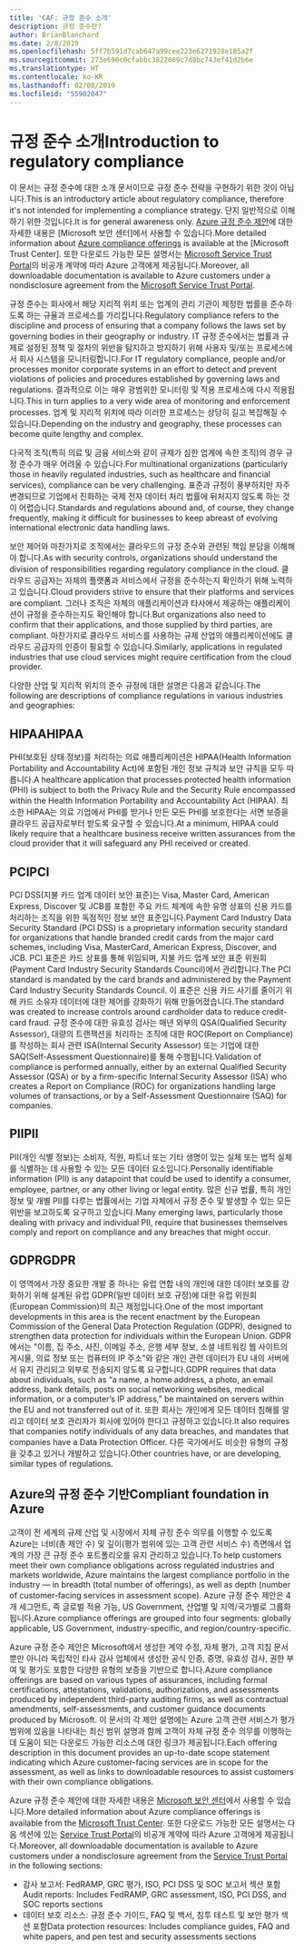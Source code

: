 ```yaml
---
title: 'CAF: 규정 준수 소개'
description: 규정 준수란?
author: BrianBlanchard
ms.date: 2/8/2019
ms.openlocfilehash: 5ff7b591d7cab647a99cee223e6271928e185a2f
ms.sourcegitcommit: 273e690c0cfabbc3822089c7d8bc743ef41d2b6e
ms.translationtype: HT
ms.contentlocale: ko-KR
ms.lasthandoff: 02/08/2019
ms.locfileid: "55902047"
---
```

# <a name="introduction-to-regulatory-compliance"></a><span data-ttu-id="50dda-103">규정 준수 소개</span><span class="sxs-lookup"><span data-stu-id="50dda-103">Introduction to regulatory compliance</span></span>

<span data-ttu-id="50dda-104">이 문서는 규정 준수에 대한 소개 문서이므로 규정 준수 전략을 구현하기 위한 것이 아닙니다.</span><span class="sxs-lookup"><span data-stu-id="50dda-104">This is an introductory article about regulatory compliance, therefore it's not intended for implementing a compliance strategy.</span></span> <span data-ttu-id="50dda-105">단지 일반적으로 이해하기 위한 것입니다.</span><span class="sxs-lookup"><span data-stu-id="50dda-105">It is for general awareness only.</span></span> <span data-ttu-id="50dda-106">[Azure 규정 준수 제안](https://aka.ms/allcompliance)에 대한 자세한 내용은 [Microsoft 보안 센터]에서 사용할 수 있습니다.</span><span class="sxs-lookup"><span data-stu-id="50dda-106">More detailed information about [Azure compliance offerings](https://aka.ms/allcompliance) is available at the [Microsoft Trust Center].</span></span> <span data-ttu-id="50dda-107">또한 다운로드 가능한 모든 설명서는 [Microsoft Service Trust Portal](https://servicetrust.microsoft.com/)의 비공개 계약에 따라 Azure 고객에게 제공됩니다.</span><span class="sxs-lookup"><span data-stu-id="50dda-107">Moreover, all downloadable documentation is available to Azure customers under a nondisclosure agreement from the [Microsoft Service Trust Portal](https://servicetrust.microsoft.com/).</span></span>

<span data-ttu-id="50dda-108">규정 준수는 회사에서 해당 지리적 위치 또는 업계의 관리 기관이 제정한 법률을 준수하도록 하는 규율과 프로세스를 가리킵니다.</span><span class="sxs-lookup"><span data-stu-id="50dda-108">Regulatory compliance refers to the discipline and process of ensuring that a company follows the laws set by governing bodies in their geography or industry.</span></span> <span data-ttu-id="50dda-109">IT 규정 준수에서는 법률과 규제로 설정된 정책 및 절차의 위반을 탐지하고 방지하기 위해 사용자 및/또는 프로세스에서 회사 시스템을 모니터링합니다.</span><span class="sxs-lookup"><span data-stu-id="50dda-109">For IT regulatory compliance, people and/or processes monitor corporate systems in an effort to detect and prevent violations of policies and procedures established by governing laws and regulations.</span></span> <span data-ttu-id="50dda-110">결과적으로 이는 매우 광범위한 모니터링 및 적용 프로세스에 다시 적용됩니다.</span><span class="sxs-lookup"><span data-stu-id="50dda-110">This in turn applies to a very wide area of monitoring and enforcement processes.</span></span> <span data-ttu-id="50dda-111">업계 및 지리적 위치에 따라 이러한 프로세스는 상당히 길고 복잡해질 수 있습니다.</span><span class="sxs-lookup"><span data-stu-id="50dda-111">Depending on the industry and geography, these processes can become quite lengthy and complex.</span></span>

<span data-ttu-id="50dda-112">다국적 조직(특히 의료 및 금융 서비스와 같이 규제가 심한 업계에 속한 조직)의 경우 규정 준수가 매우 어려울 수 있습니다.</span><span class="sxs-lookup"><span data-stu-id="50dda-112">For multinational organizations (particularly those in heavily regulated industries, such as healthcare and financial services), compliance can be very challenging.</span></span> <span data-ttu-id="50dda-113">표준과 규정이 풍부하지만 자주 변경되므로 기업에서 진화하는 국제 전자 데이터 처리 법률에 뒤처지지 않도록 하는 것이 어렵습니다.</span><span class="sxs-lookup"><span data-stu-id="50dda-113">Standards and regulations abound and, of course, they change frequently, making it difficult for businesses to keep abreast of evolving international electronic data handling laws.</span></span>

<span data-ttu-id="50dda-114">보안 제어와 마찬가지로 조직에서는 클라우드의 규정 준수와 관련된 책임 분담을 이해해야 합니다.</span><span class="sxs-lookup"><span data-stu-id="50dda-114">As with security controls, organizations should understand the division of responsibilities regarding regulatory compliance in the cloud.</span></span> <span data-ttu-id="50dda-115">클라우드 공급자는 자체의 플랫폼과 서비스에서 규정을 준수하는지 확인하기 위해 노력하고 있습니다.</span><span class="sxs-lookup"><span data-stu-id="50dda-115">Cloud providers strive to ensure that their platforms and services are compliant.</span></span> <span data-ttu-id="50dda-116">그러나 조직은 자체의 애플리케이션과 타사에서 제공하는 애플리케이션이 규정을 준수하는지도 확인해야 합니다.</span><span class="sxs-lookup"><span data-stu-id="50dda-116">But organizations also need to confirm that their applications, and those supplied by third parties, are compliant.</span></span> <span data-ttu-id="50dda-117">마찬가지로 클라우드 서비스를 사용하는 규제 산업의 애플리케이션에도 클라우드 공급자의 인증이 필요할 수 있습니다.</span><span class="sxs-lookup"><span data-stu-id="50dda-117">Similarly, applications in regulated industries that use cloud services might require certification from the cloud provider.</span></span>

<span data-ttu-id="50dda-118">다양한 산업 및 지리적 위치의 준수 규정에 대한 설명은 다음과 같습니다.</span><span class="sxs-lookup"><span data-stu-id="50dda-118">The following are descriptions of compliance regulations in various industries and geographies:</span></span>

## <a name="hipaa"></a><span data-ttu-id="50dda-119">HIPAA</span><span class="sxs-lookup"><span data-stu-id="50dda-119">HIPAA</span></span>

<span data-ttu-id="50dda-120">PHI(보호된 상태 정보)를 처리하는 의료 애플리케이션은 HIPAA(Health Information Portability and Accountability Act)에 포함된 개인 정보 규칙과 보안 규칙을 모두 따릅니다.</span><span class="sxs-lookup"><span data-stu-id="50dda-120">A healthcare application that processes protected health information (PHI) is subject to both the Privacy Rule and the Security Rule encompassed within the Health Information Portability and Accountability Act (HIPAA).</span></span> <span data-ttu-id="50dda-121">최소한 HIPAA는 의료 기업에서 PHI를 받거나 만든 모든 PHI를 보호한다는 서면 보증을 클라우드 공급자로부터 받도록 요구할 수 있습니다.</span><span class="sxs-lookup"><span data-stu-id="50dda-121">At a minimum, HIPAA could likely require that a healthcare business receive written assurances from the cloud provider that it will safeguard any PHI received or created.</span></span>

## <a name="pci"></a><span data-ttu-id="50dda-122">PCI</span><span class="sxs-lookup"><span data-stu-id="50dda-122">PCI</span></span>

<span data-ttu-id="50dda-123">PCI DSS(지불 카드 업계 데이터 보안 표준)는 Visa, Master Card, American Express, Discover 및 JCB를 포함한 주요 카드 체계에 속한 유명 상표의 신용 카드를 처리하는 조직을 위한 독점적인 정보 보안 표준입니다.</span><span class="sxs-lookup"><span data-stu-id="50dda-123">Payment Card Industry Data Security Standard (PCI DSS) is a proprietary information security standard for organizations that handle branded credit cards from the major card schemes, including Visa, MasterCard, American Express, Discover, and JCB.</span></span> <span data-ttu-id="50dda-124">PCI 표준은 카드 상표를 통해 위임되며, 지불 카드 업계 보안 표준 위원회(Payment Card Industry Security Standards Council)에서 관리합니다.</span><span class="sxs-lookup"><span data-stu-id="50dda-124">The PCI standard is mandated by the card brands and administered by the Payment Card Industry Security Standards Council.</span></span> <span data-ttu-id="50dda-125">이 표준은 신용 카드 사기를 줄이기 위해 카드 소유자 데이터에 대한 제어를 강화하기 위해 만들어졌습니다.</span><span class="sxs-lookup"><span data-stu-id="50dda-125">The standard was created to increase controls around cardholder data to reduce credit-card fraud.</span></span> <span data-ttu-id="50dda-126">규정 준수에 대한 유효성 검사는 매년 외부의 QSA(Qualified Security Assessor), 대량의 트랜잭션을 처리하는 조직에 대한 ROC(Report on Compliance)를 작성하는 회사 관련 ISA(Internal Security Assessor) 또는 기업에 대한 SAQ(Self-Assessment Questionnaire)를 통해 수행됩니다.</span><span class="sxs-lookup"><span data-stu-id="50dda-126">Validation of compliance is performed annually, either by an external Qualified Security Assessor (QSA) or by a firm-specific Internal Security Assessor (ISA) who creates a Report on Compliance (ROC) for organizations handling large volumes of transactions, or by a Self-Assessment Questionnaire (SAQ) for companies.</span></span>

## <a name="pii"></a><span data-ttu-id="50dda-127">PII</span><span class="sxs-lookup"><span data-stu-id="50dda-127">PII</span></span>

<span data-ttu-id="50dda-128">PII(개인 식별 정보)는 소비자, 직원, 파트너 또는 기타 생명이 있는 실체 또는 법적 실체를 식별하는 데 사용할 수 있는 모든 데이터 요소입니다.</span><span class="sxs-lookup"><span data-stu-id="50dda-128">Personally identifiable information (PII) is any datapoint that could be used to identify a consumer, employee, partner, or any other living or legal entity.</span></span> <span data-ttu-id="50dda-129">많은 신규 법률, 특히 개인 정보 및 개별 PII를 다루는 법률에서는 기업 자체에서 규정 준수 및 발생할 수 있는 모든 위반을 보고하도록 요구하고 있습니다.</span><span class="sxs-lookup"><span data-stu-id="50dda-129">Many emerging laws, particularly those dealing with privacy and individual PII, require that businesses themselves comply and report on compliance and any breaches that might occur.</span></span>

## <a name="gdpr"></a><span data-ttu-id="50dda-130">GDPR</span><span class="sxs-lookup"><span data-stu-id="50dda-130">GDPR</span></span>

<span data-ttu-id="50dda-131">이 영역에서 가장 중요한 개발 중 하나는 유럽 연합 내의 개인에 대한 데이터 보호를 강화하기 위해 설계된 유럽 GDPR(일반 데이터 보호 규정)에 대한 유럽 위원회(European Commission)의 최근 제정입니다.</span><span class="sxs-lookup"><span data-stu-id="50dda-131">One of the most important developments in this area is the recent enactment by the European Commission of the General Data Protection Regulation (GDPR), designed to strengthen data protection for individuals within the European Union.</span></span> <span data-ttu-id="50dda-132">GDPR에서는 "이름, 집 주소, 사진, 이메일 주소, 은행 세부 정보, 소셜 네트워킹 웹 사이트의 게시물, 의료 정보 또는 컴퓨터의 IP 주소"와 같은 개인 관련 데이터가 EU 내의 서버에서 유지 관리되고 외부로 전송되지 않도록 요구합니다.</span><span class="sxs-lookup"><span data-stu-id="50dda-132">GDPR requires that data about individuals, such as “a name, a home address, a photo, an email address, bank details, posts on social networking websites, medical information, or a computer’s IP address,” be maintained on servers within the EU and not transferred out of it.</span></span> <span data-ttu-id="50dda-133">또한 회사는 개인에게 모든 데이터 침해를 알리고 데이터 보호 관리자가 회사에 있어야 한다고 규정하고 있습니다.</span><span class="sxs-lookup"><span data-stu-id="50dda-133">It also requires that companies notify individuals of any data breaches, and mandates that companies have a Data Protection Officer.</span></span> <span data-ttu-id="50dda-134">다른 국가에서도 비슷한 유형의 규정을 갖추고 있거나 개발하고 있습니다.</span><span class="sxs-lookup"><span data-stu-id="50dda-134">Other countries have, or are developing, similar types of regulations.</span></span>

## <a name="compliant-foundation-in-azure"></a><span data-ttu-id="50dda-135">Azure의 규정 준수 기반</span><span class="sxs-lookup"><span data-stu-id="50dda-135">Compliant foundation in Azure</span></span>

<span data-ttu-id="50dda-136">고객이 전 세계의 규제 산업 및 시장에서 자체 규정 준수 의무를 이행할 수 있도록 Azure는 너비(총 제안 수) 및 깊이(평가 범위에 있는 고객 관련 서비스 수) 측면에서 업계의 가장 큰 규정 준수 포트폴리오를 유지 관리하고 있습니다.</span><span class="sxs-lookup"><span data-stu-id="50dda-136">To help customers meet their own compliance obligations across regulated industries and markets worldwide, Azure maintains the largest compliance portfolio in the industry &mdash; in breadth (total number of offerings), as well as depth (number of customer-facing services in assessment scope).</span></span> <span data-ttu-id="50dda-137">Azure 규정 준수 제안은 4개 세그먼트, 즉 글로벌 적용 가능, US Government, 산업별 및 지역/국가별로 그룹화됩니다.</span><span class="sxs-lookup"><span data-stu-id="50dda-137">Azure compliance offerings are grouped into four segments: globally applicable, US Government, industry-specific, and region/country-specific.</span></span>

<span data-ttu-id="50dda-138">Azure 규정 준수 제안은 Microsoft에서 생성한 계약 수정, 자체 평가, 고객 지침 문서뿐만 아니라 독립적인 타사 감사 업체에서 생성한 공식 인증, 증명, 유효성 검사, 권한 부여 및 평가도 포함한 다양한 유형의 보증을 기반으로 합니다.</span><span class="sxs-lookup"><span data-stu-id="50dda-138">Azure compliance offerings are based on various types of assurances, including formal certifications, attestations, validations, authorizations, and assessments produced by independent third-party auditing firms, as well as contractual amendments, self-assessments, and customer guidance documents produced by Microsoft.</span></span> <span data-ttu-id="50dda-139">이 문서의 각 제안 설명에는 Azure 고객 관련 서비스가 평가 범위에 있음을 나타내는 최신 범위 설명과 함께 고객이 자체 규정 준수 의무를 이행하는 데 도움이 되는 다운로드 가능한 리소스에 대한 링크가 제공됩니다.</span><span class="sxs-lookup"><span data-stu-id="50dda-139">Each offering description in this document provides an up-to-date scope statement indicating which Azure customer-facing services are in scope for the assessment, as well as links to downloadable resources to assist customers with their own compliance obligations.</span></span>

<span data-ttu-id="50dda-140">Azure 규정 준수 제안에 대한 자세한 내용은 [Microsoft 보안 센터](/trustcenter/compliance/complianceofferings)에서 사용할 수 있습니다.</span><span class="sxs-lookup"><span data-stu-id="50dda-140">More detailed information about Azure compliance offerings is available from the [Microsoft Trust Center](/trustcenter/compliance/complianceofferings).</span></span> <span data-ttu-id="50dda-141">또한 다운로드 가능한 모든 설명서는 다음 섹션에 있는 [Service Trust Portal](https://servicetrust.microsoft.com)의 비공개 계약에 따라 Azure 고객에게 제공됩니다.</span><span class="sxs-lookup"><span data-stu-id="50dda-141">Moreover, all downloadable documentation is available to Azure customers under a nondisclosure agreement from the [Service Trust Portal](https://servicetrust.microsoft.com) in the following sections:</span></span>

* <span data-ttu-id="50dda-142">감사 보고서: FedRAMP, GRC 평가, ISO, PCI DSS 및 SOC 보고서 섹션 포함</span><span class="sxs-lookup"><span data-stu-id="50dda-142">Audit reports: Includes FedRAMP, GRC assessment, ISO, PCI DSS, and SOC reports sections</span></span>
* <span data-ttu-id="50dda-143">데이터 보호 리소스: 규정 준수 가이드, FAQ 및 백서, 침투 테스트 및 보안 평가 섹션 포함</span><span class="sxs-lookup"><span data-stu-id="50dda-143">Data protection resources: Includes compliance guides, FAQ and white papers, and pen test and security assessments sections</span></span>
